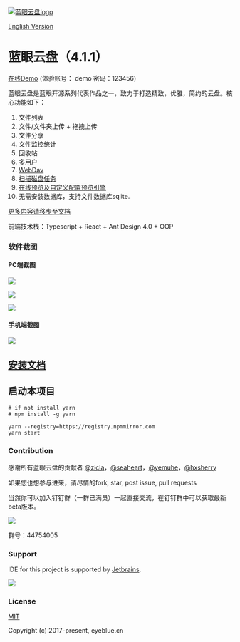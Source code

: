 [![蓝眼云盘logo](./doc/img/logo.png)](https://github.com/eyebluecn/tank)

[English Version](https://tank-doc.eyeblue.cn/en)

# 蓝眼云盘（4.1.1）
[在线Demo](https://tank.eyeblue.cn) (体验账号： demo 密码：123456)

蓝眼云盘是蓝眼开源系列代表作品之一，致力于打造精致，优雅，简约的云盘。核心功能如下：
1. 文件列表
2. 文件/文件夹上传 + 拖拽上传
3. 文件分享
4. 文件监控统计
5. 回收站
6. 多用户
7. [WebDav](https://tank-doc.eyeblue.cn/advance/webdav.html)
8. [扫描磁盘任务](https://tank-doc.eyeblue.cn/advance/scan.html)
9. [在线预览及自定义配置预览引擎](https://tank-doc.eyeblue.cn/advance/preview.html)
10. 无需安装数据库，支持文件数据库sqlite.

[更多内容请移步至文档](https://tank-doc.eyeblue.cn/)

前端技术栈：Typescript + React + Ant Design 4.0 + OOP

### 软件截图
#### PC端截图

![](./doc/img/tank0.png)

![](./doc/img/tank1.png)

![](./doc/img/tank2.png)

#### 手机端截图

![](./doc/img/mobile.png)

## [安装文档](https://tank-doc.eyeblue.cn/basic/install.html)

## 启动本项目
```shell
# if not install yarn
# npm install -g yarn

yarn --registry=https://registry.npmmirror.com
yarn start
```

### Contribution

感谢所有蓝眼云盘的贡献者 [@zicla](https://github.com/zicla)，[@seaheart](https://github.com/seaheart)，[@yemuhe](https://github.com/yemuhe)，[@hxsherry](https://github.com/hxsherry)

如果您也想参与进来，请尽情的fork, star, post issue, pull requests

当然你可以加入钉钉群（一群已满员）一起直接交流，在钉钉群中可以获取最新beta版本。

![](./doc/img/dingding.jpeg)

群号：44754005

### Support
IDE for this project is supported by [Jetbrains](https://jb.gg/OpenSourceSupport).

[![](./doc/img/jb_beam.png)](https://jb.gg/OpenSourceSupport)

### License

[MIT](http://opensource.org/licenses/MIT)

Copyright (c) 2017-present, eyeblue.cn
